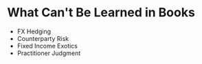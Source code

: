 # What Can't Be Learned in Books

- FX Hedging  
- Counterparty Risk  
- Fixed Income Exotics  
- Practitioner Judgment
